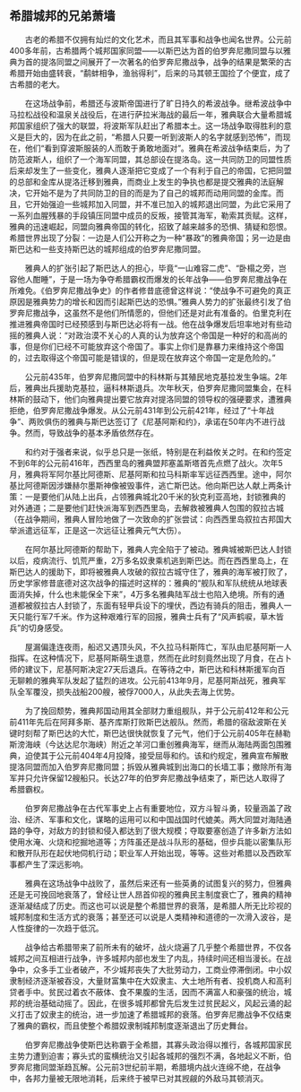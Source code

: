 ## 希腊城邦的兄弟萧墙

　　古老的希腊不仅拥有灿烂的文化艺术，而且其军事和战争也闻名世界。公元前400多年前，古希腊两个城邦国家同盟——以斯巴达为首的伯罗奔尼撒同盟与以雅典为首的提洛同盟之间展开了一次著名的伯罗奔尼撒战争，战争的结果是繁荣的古希腊开始由盛转衰，“鹬蚌相争，渔翁得利”，后来的马其顿王国捡了个便宜，成了古希腊的老大。

　　在这场战争前，希腊还与波斯帝国进行了旷日持久的希波战争。继希波战争中马拉松战役和温泉关战役后，在进行萨拉米海战的最后一年，雅典联合大量希腊城邦国家组织了强大的联盟，将波斯军队赶出了希腊本土。这一场战争取得胜利的意义是巨大的，因为在此之前，“希腊人只要一听到波斯人的名字就感到恐怖”，而现在，他们“看到穿波斯服装的人而敢于勇敢地面对”。雅典在希波战争结束后，为了防范波斯人，组织了一个海军同盟，其总部设在提洛岛。这一共同防卫的同盟性质后来却发生了一些变化，雅典人逐渐把它变成了一个有利于自己的帝国，它把同盟的总部和金库从提洛迁移到雅典，而商业上发生的争执也都是提交雅典的法庭解决，它开始不是为了共同防卫的目的而是为了自己的城邦而动用同盟的金库。而且，它开始强迫一些城邦加入同盟，并不准已加入的城邦退出同盟，为此它采用了一系列血腥残暴的手段镇压同盟中成员的反叛，接管其海军，勒索其贡赋。这样，雅典的迅速崛起，同盟向雅典帝国的转化，招致了越来越多的恐惧、猜疑和怨恨。希腊世界出现了分裂：一边是人们公开称之为一种“暴政”的雅典帝国；另一边是由斯巴达和一些支持斯巴达的城邦组成的伯罗奔尼撒同盟。

　　雅典人的扩张引起了斯巴达人的担心，毕竟“一山难容二虎”、“卧榻之旁，岂容他人酣睡”，于是一场为争夺希腊霸权而爆发的长年战争——伯罗奔尼撒战争在所难免。《伯罗奔尼撒战争史》的作者修昔底德曾这样说：“使战争不可避免的真正原因是雅典势力的增长和因而引起斯巴达的恐惧。”雅典人势力的扩张最终引发了伯罗奔尼撒战争，这虽然不是他们所情愿的，但他们还是对此有准备的。伯里克利在推进雅典帝国时已经预感到与斯巴达必将有一战。他在战争爆发后坦率地对有些动摇的雅典人说：“对政治漠不关心的人真的认为放弃这个帝国是一种好的和高尚的事，但是你们已经不可能放弃这个帝国了。事实上你们是靠暴力来维持这个帝国的，过去取得这个帝国可能是错误的，但是现在放弃这个帝国一定是危险的。”

　　公元前435年，伯罗奔尼撒同盟中的科林斯与其殖民地克基拉发生争端。2年后，雅典出兵援助克基拉，逼科林斯退兵。次年秋天，伯罗奔尼撒同盟集会，在科林斯的鼓动下，他们向雅典提出要它放弃对提洛同盟的领导权的强硬要求，遭雅典拒绝，伯罗奔尼撒战争爆发。从公元前431年到公元前421年，经过了“十年战争”、两败俱伤的雅典与斯巴达签订了《尼基阿斯和约》，承诺在50年内不进行战争。然而，导致战争的基本矛盾依然存在。

　　和约对于强者来说，似乎总只是一张纸，特别是在利益攸关之时。在和约签定不到6年的公元前416年，西西里岛的雅典盟邦塞盖斯塔首先点燃了战火。次年5月，雅典将军阿尔基比阿德斯、尼基阿斯和拉马科斯率军远征西西里。途中，阿尔基比阿德斯因涉嫌赫尔墨斯神像被毁事件，逃亡斯巴达。他向斯巴达人献上两条计策：一是要他们从陆上出兵，占领雅典城北20千米的狄克利亚高地，封锁雅典的对外通道；二是要他们赶快派海军到西西里岛，去解救被雅典人包围的叙拉古城（在战争期间，雅典人冒险地做了一次致命的扩张尝试：向西西里岛叙拉古邦国大举派遣远征军，正是这一次远征让雅典元气大伤）。

　　在阿尔基比阿德斯的帮助下，雅典人完全陷于了被动。雅典城被斯巴达人封锁以后，疫病流行、饥荒严重，2万多名奴隶乘机逃到斯巴达。而在西西里岛上，在斯巴达人的援助下，即将被雅典人攻破的叙拉古城守住了，雅典的海军被打败了，历史学家修昔底德对这次战争的描述时这样的：雅典的“舰队和军队统统从地球表面消失掉，什么也未能保全下来”，4万多名雅典陆军战士也陷入绝境。所有的通道都被叙拉古人封锁了，东面有轻甲兵设下的埋伏，西边有骑兵的阻击，雅典人一天只能行军7千米。作为这种艰难行军的回报，雅典士兵有了“风声鹤唳，草木皆兵”的切身感受。

　　屋漏偏逢连夜雨，船迟又遇顶头风，不久拉马科斯阵亡，军队由尼基阿斯一人指挥。在这种情况下，尼基阿斯萌生退意，然而在此时刻竟然出现了月食，在占卜师的建议下，尼基阿斯决定27天后退兵。在等待之中，斯巴达和科林斯援军向百无聊赖的雅典军队发起了猛烈的进攻。公元前413年9月，尼基阿斯战死，雅典军队全军覆没，损失战船200艘，被俘7000人，从此失去海上优势。

　　为了挽回颓势，雅典邦国动用其全部财力重组舰队，并于公元前412年和公元前411年先后在阿拜多斯、基齐库斯打败斯巴达舰队。然而，希腊的宿敌波斯在关键时刻帮了斯巴达的大忙，斯巴达很快就恢复了元气，他们于公元前405年在赫勒斯滂海峡（今达达尼尔海峡）附近之羊河口重创雅典海军，继而从海陆两面包围雅典，迫使其于公元前404年4月投降，接受屈辱和约。该和约规定，雅典宣布解散提洛同盟而加入伯罗奔尼撒同盟；拆毁从雅典城到出海口的长墙工事；撤除所有海军并只允许保留12艘船只。长达27年的伯罗奔尼撒战争结束了，斯巴达人取得了希腊霸权。

　　伯罗奔尼撒战争在古代军事史上占有重要地位，双方斗智斗勇，较量涵盖了政治、经济、军事和文化，谋略的运用可以和中国战国时代媲美。两大同盟对海陆通路的争夺，对敌方的封锁和侵入都达到了很大规模；夺取要塞创造了许多新方法如使用水淹、火烧和挖掘地道等；方阵虽还是战斗队形的基础，但步兵能以密集队形和散开队形在起伏地伺机行动；职业军人开始出现，等等。这些对希腊以及西欧军事都产生了深远影响。

　　雅典在这场战争中战败了，虽然后来还有一些英勇的试图复兴的努力，但雅典还是无可挽回地衰落了，曾经让世人昂首仰视的雅典民主制度衰亡了，雅典的精神逐渐凝结成了历史。而这也可以说是整个希腊世界的衰落，是希腊人所无比珍视的城邦制度和生活方式的衰落；甚至还可以说是人类精神和道德的一次滑入波谷，是人性旋律的一次趋于低沉。

　　战争给古希腊带来了前所未有的破坏，战火烧遍了几乎整个希腊世界，不仅各城邦之间互相进行战争，许多城邦内部也发生了内乱，持续时间还相当漫长。在战争中，众多手工业者破产，不少城邦丧失了大批劳动力，工商业停滞倒闭。中小奴隶制经济逐渐被吞没，大量财富集中在大奴隶主、大土地所有者、投机商人和高利贷者手中。贫民过着衣不蔽体、食不果腹的生活，因而不满富人和豪强的统治，城邦的统治基础动摇了。因此，在很多城邦都曾先后发生过贫民起义，风起云涌的起义打击了奴隶主的统治，进一步加速了希腊城邦的衰落。伯罗奔尼撒战争不仅结束了雅典的霸权，而且使整个希腊奴隶制城邦制度逐渐退出了历史舞台。

　　伯罗奔尼撒战争使斯巴达称霸于全希腊，其寡头政治得以推行，各城邦国家民主势力遭到迫害；寡头式的蛮横统治又引起各城邦的强烈不满，各地起义不断，伯罗奔尼撒同盟渐趋瓦解。公元前3世纪前半期，希腊境内战火连绵不绝，在战争中，各邦力量被无限地消耗，后来终于被早已对其觊觎的外敌马其顿消灭。
